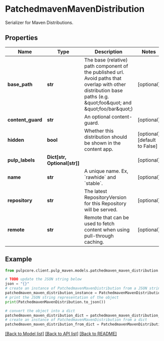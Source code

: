 # PatchedmavenMavenDistribution

Serializer for Maven Distributions.

## Properties

Name | Type | Description | Notes
------------ | ------------- | ------------- | -------------
**base_path** | **str** | The base (relative) path component of the published url. Avoid paths that                     overlap with other distribution base paths (e.g. \&quot;foo\&quot; and \&quot;foo/bar\&quot;) | [optional] 
**content_guard** | **str** | An optional content-guard. | [optional] 
**hidden** | **bool** | Whether this distribution should be shown in the content app. | [optional] [default to False]
**pulp_labels** | **Dict[str, Optional[str]]** |  | [optional] 
**name** | **str** | A unique name. Ex, &#x60;rawhide&#x60; and &#x60;stable&#x60;. | [optional] 
**repository** | **str** | The latest RepositoryVersion for this Repository will be served. | [optional] 
**remote** | **str** | Remote that can be used to fetch content when using pull-through caching. | [optional] 

## Example

```python
from pulpcore.client.pulp_maven.models.patchedmaven_maven_distribution import PatchedmavenMavenDistribution

# TODO update the JSON string below
json = "{}"
# create an instance of PatchedmavenMavenDistribution from a JSON string
patchedmaven_maven_distribution_instance = PatchedmavenMavenDistribution.from_json(json)
# print the JSON string representation of the object
print(PatchedmavenMavenDistribution.to_json())

# convert the object into a dict
patchedmaven_maven_distribution_dict = patchedmaven_maven_distribution_instance.to_dict()
# create an instance of PatchedmavenMavenDistribution from a dict
patchedmaven_maven_distribution_from_dict = PatchedmavenMavenDistribution.from_dict(patchedmaven_maven_distribution_dict)
```
[[Back to Model list]](../README.md#documentation-for-models) [[Back to API list]](../README.md#documentation-for-api-endpoints) [[Back to README]](../README.md)


